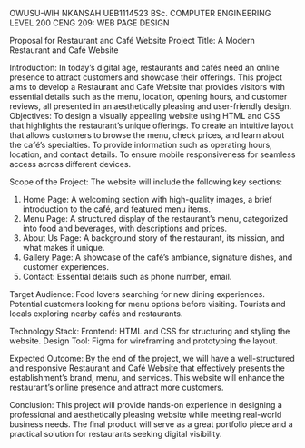 OWUSU-WIH NKANSAH
UEB1114523
BSc. COMPUTER ENGINEERING LEVEL 200
CENG 209: WEB PAGE DESIGN

Proposal for Restaurant and Café Website
Project Title: A Modern Restaurant and Café Website

Introduction:
In today’s digital age, restaurants and cafés need an online presence to attract customers and showcase their offerings. This project aims to develop a Restaurant and Café Website that provides visitors with essential details such as the menu, location, opening hours, and customer reviews, all presented in an aesthetically pleasing and user-friendly design.
Objectives:
To design a visually appealing website using HTML and CSS that highlights the restaurant’s unique offerings.
To create an intuitive layout that allows customers to browse the menu, check prices, and learn about the café’s specialties.
To provide information such as operating hours, location, and contact details.
To ensure mobile responsiveness for seamless access across different devices.

Scope of the Project:
The website will include the following key sections:
1. Home Page: A welcoming section with high-quality images, a brief introduction to the café, and featured menu items.
2. Menu Page: A structured display of the restaurant’s menu, categorized into food and beverages, with descriptions and prices.
3. About Us Page: A background story of the restaurant, its mission, and what makes it unique.
4. Gallery Page: A showcase of the café’s ambiance, signature dishes, and customer experiences.
5. Contact: Essential details such as phone number, email.

Target Audience:
Food lovers searching for new dining experiences.
Potential customers looking for menu options before visiting.
Tourists and locals exploring nearby cafés and restaurants.

Technology Stack:
Frontend: HTML and CSS for structuring and styling the website.
Design Tool: Figma for wireframing and prototyping the layout.

Expected Outcome:
By the end of the project, we will have a well-structured and responsive Restaurant and Café Website that effectively presents the establishment’s brand, menu, and services. This website will enhance the restaurant’s online presence and attract more customers.

Conclusion:
This project will provide hands-on experience in designing a professional and aesthetically pleasing website while meeting real-world business needs. The final product will serve as a great portfolio piece and a practical solution for restaurants seeking digital visibility.
